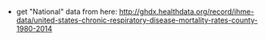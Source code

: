 - get "National" data from here: http://ghdx.healthdata.org/record/ihme-data/united-states-chronic-respiratory-disease-mortality-rates-county-1980-2014